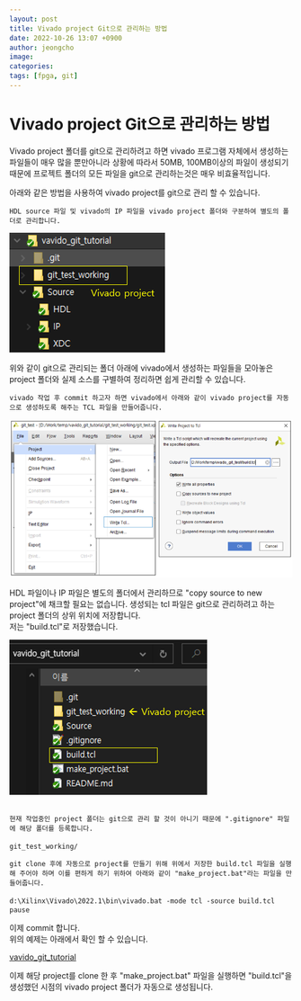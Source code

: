 ```yaml
---
layout: post
title: Vivado project Git으로 관리하는 방법
date: 2022-10-26 13:07 +0900
author: jeongcho
image:
categories: 
tags: [fpga, git]
---
```


# Vivado project Git으로 관리하는 방법  

Vivado project 폴더를 git으로 관리하려고 하면 vivado 프로그램 자체에서 생성하는 파일들이 매우 많을 뿐만아니라 상황에 따라서 50MB, 100MB이상의 파일이 생성되기 때문에 프로젝트 폴더의 모든 파일을 git으로 관리하는것은 매우 비효율적입니다.

아래와 같은 방법을 사용하여 vivado project를 git으로 관리 할 수 있습니다. 

```
HDL source 파일 및 vivado의 IP 파일을 vivado project 폴더와 구분하여 별도의 폴더로 관리합니다. 
```

![vivado project](img/2022-10-26-vivado-project_1.PNG)  

위와 같이 git으로 관리되는 폴더 아래에 vivado에서 생성하는 파일들을 모아놓은 project 폴더와 실제 소스를 구별하여 정리하면 쉽게 관리할 수 있습니다.  

```
vivado 작업 후 commit 하고자 하면 vivado에서 아래와 같이 vivado project를 자동으로 생성하도록 해주는 TCL 파일을 만들어줍니다.  
```

![vivado project](img/2022-10-26-vivado-project_2.PNG)  

HDL 파일이나 IP 파일은 별도의 폴더에서 관리하므로 "copy source to new project"에 채크할 필요는 없습니다. 생성되는 tcl 파일은 git으로 관리하려고 하는 project 폴더의 상위 위치에 저장합니다.  
저는 "build.tcl"로 저장했습니다.  

![vivado project](img/2022-10-26-vivado-project_3.PNG)  

```  

현재 작업중인 project 폴더는 git으로 관리 할 것이 아니기 때문에 ".gitignore" 파일에 해당 폴더를 등록합니다.  
  
git_test_working/
```
  
```shell
git clone 후에 자동으로 project를 만들기 위해 위에서 저장한 build.tcl 파일을 실행해 주어야 하며 이를 편하게 하기 위하여 아래와 같이 "make_project.bat"라는 파일을 만들어줍니다.  

d:\Xilinx\Vivado\2022.1\bin\vivado.bat -mode tcl -source build.tcl
pause
```  

이제 commit 합니다.  
위의 예제는 아래에서 확인 할 수 있습니다.  

[vavido_git_tutorial](https://github.com/jeongcho/vavido_git_tutorial)  

이제 해당 project를 clone 한 후 "make_project.bat" 파일을 실행하면 "build.tcl"을 생성했던 시점의 vivado project 폴더가 자동으로 생성됩니다.